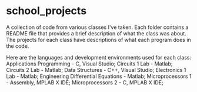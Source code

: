 # school_projects
A collection of code from various classes I've taken. Each folder contains a README file that provides a brief description of what the class was about. The projects for each class have descriptions of what each program does in the code.

Here are the languages and development environments used for each class:
Applications Programming - C, Visual Studio;
Circuits 1 Lab - Matlab;
Circuits 2 Lab - Matlab;
Data Structures - C++, Visual Studio;
Electronics 1 Lab - Matlab;
Engineering Differential Equations - Matlab;
Microprocessors 1 - Assembly, MPLAB X IDE;
Microprocessors 2 - C, MPLAB X IDE;
